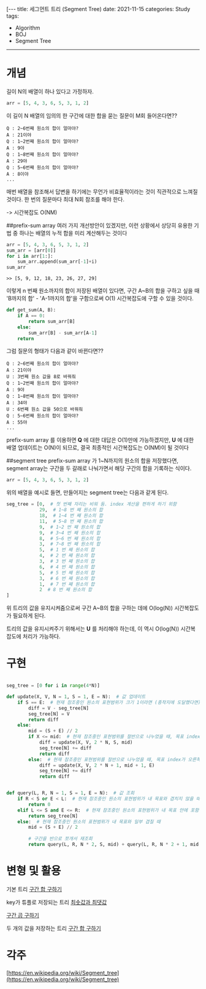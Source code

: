 [---
title: 세그먼트 트리 (Segment Tree)
date: 2021-11-15
categories: Study
tags:
- Algorithm
- BOJ
- Segment Tree
---

[comment]: <> (![image_1]&#40;/assets/images/post_images/2021-06-18-1.png&#41;)

# 개념
길이 N의 배열이 하나 있다고 가정하자.

```python
arr = [5, 4, 3, 6, 5, 3, 1, 2]
```

이 길이 N 배열의 임의의 한 구간에 대한 합을 묻는 질문이 M회 들어온다면??

```
Q : 2~6번째 원소의 합이 얼마야?
A : 21이야
Q : 1~2번째 원소의 합이 얼마야?
A : 9야
Q : 1~8번째 원소의 합이 얼마야?
A : 29야
Q : 5~6번째 원소의 합이 얼마야?
A : 8이야
...
```
매번 배열을 참조해서 답변을 하기에는 무언가 비효율적이라는 것이 직관적으로 느껴질 것이다. 한 번의 질문마다 최대 N회 참조를 해야 한다.

-> 시간복잡도 O(NM)

##prefix-sum array
여러 가지 개선방안이 있겠지만, 이런 상황에서 상당히 유용한 기법 중 하나는 배열의 누적 합을 미리 계산해두는 것이다

```python
arr = [5, 4, 3, 6, 5, 3, 1, 2]
sum_arr = [arr[0]]
for i in arr[1:]:
    sum_arr.append(sum_arr[-1]+i)
sum_arr
```
```
>> [5, 9, 12, 18, 23, 26, 27, 29]
```

이렇게 n 번째 원소까지의 합이 저장된 배열이 있다면, 구간 A~B의 합을 구하고 싶을 때 'B까지의 합' - 'A-1까지의 합'을 구함으로써
O(1) 시간복잡도에 구할 수 있을 것이다.

```python
def get_sum(A, B):
    if A == 0:
        return sum_arr[B]
    else:
        sum_arr[B] - sum_arr[A-1]
    return 
```

그럼 질문의 형태가 다음과 같이 바뀐다면??

```
Q : 2~6번째 원소의 합이 얼마야?
A : 21이야
U : 3번째 원소 값을 8로 바꿔줘
Q : 1~2번째 원소의 합이 얼마야?
A : 9야
Q : 1~8번째 원소의 합이 얼마야?
A : 34야
U : 6번째 원소 값을 50으로 바꿔줘
Q : 5~6번째 원소의 합이 얼마야?
A : 55야
...
```

prefix-sum array 를 이용하면 **Q** 에 대한 대답은 O(1)만에 가능하겠지만, **U** 에 대한 배열 업데이트는 O(N)이 되므로,
결국 최종적인 시간복잡도는 O(NM)이 될 것이다

##segment tree
prefix-sum array 가 1~N까지의 원소의 합을 저장했다면, segment array는 구간을 두 갈래로 나눠가면서 해당 구간의 합을 기록하는 식이다.

```python
arr = [5, 4, 3, 6, 5, 3, 1, 2]
```

위의 배열을 예시로 들면, 만들어지는 segment tree는 다음과 같게 된다.

```python
seg_tree = [0,  # 첫 번째 자리는 비워 둠. index 계산을 편하게 하기 위함
            29,  # 1~8 번 째 원소의 합
            18,  # 1~4 번 째 원소의 합
            11,  # 5~8 번 째 원소의 합
            9,  # 1~2 번 째 원소의 합
            9,  # 3~4 번 째 원소의 합
            8,  # 5~6 번 째 원소의 합
            3,  # 7~8 번 째 원소의 합
            5,  # 1 번 째 원소의 합
            4,  # 2 번 째 원소의 합
            3,  # 3 번 째 원소의 합
            6,  # 4 번 째 원소의 합
            5,  # 5 번 째 원소의 합
            3,  # 6 번 째 원소의 합
            1,  # 7 번 째 원소의 합
            2  # 8 번 째 원소의 합
]
```

위 트리의 값을 유지시켜줌으로써 구간 A~B의 합을 구하는 데에 O(log(N)) 시간복잡도가 필요하게 된다.

트리의 값을 유지시켜주기 위해서는 **U** 를 처리해야 하는데, 이 역시 O(log(N)) 시간복잡도에 처리가 가능하다.


<!--####내가 이해한 개념을 시각적으로 표현하고 싶은데 좋은 방법이 생각나면 언젠가 추가하기로 하고...-->


# 구현

```python

seg_tree = [0 for i in range(4*N)]

def update(X, V, N = 1, S = 1, E = N):  # 값 업데이트
    if S == E:  # 현재 참조중인 원소의 표현범위가 크기 1이라면 (종착지에 도달했다면)
        diff = V - seg_tree[N]
        seg_tree[N] = V
        return diff
    else:
        mid = (S + E) // 2
        if X <= mid:  # 현재 참조중인 표현범위를 절반으로 나누었을 때, 목표 index가 왼쪽에 있다면
            diff = update(X, V, 2 * N, S, mid)
            seg_tree[N] += diff
            return diff
        else:  # 현재 참조중인 표현범위를 절반으로 나누었을 때, 목표 index가 오른쪽에 있다면
            diff = update(X, V, 2 * N + 1, mid + 1, E)
            seg_tree[N] += diff
            return diff


def query(L, R, N = 1, S = 1, E = N):  # 값 조회
    if R < S or E < L:  # 현재 참조중인 원소의 표현범위가 내 목표와 겹치지 않을 때
        return 0
    elif L <= S and E <= R:  # 현재 참조중인 원소의 표현범위가 내 목표 안에 포함될 때
        return seg_tree[N]
    else:  # 현재 참조중인 원소의 표현범위가 내 목표와 일부 겹칠 때
        mid = (S + E) // 2
        
        # 구간을 반으로 쪼개서 재조회
        return query(L, R, N * 2, S, mid) + query(L, R, N * 2 + 1, mid + 1, E)
```

# 변형 및 활용

기본 트리
[구간 합 구하기](https://www.acmicpc.net/problem/2042)

key가 튜플로 저장되는 트리
[최솟값과 최댓값](https://www.acmicpc.net/problem/2357)


[구간 곱 구하기](https://www.acmicpc.net/problem/11505)

두 개의 값을 저장하는 트리
[구간 합 구하기](https://www.acmicpc.net/problem/17408)



# 각주
[https://en.wikipedia.org/wiki/Segment_tree](https://en.wikipedia.org/wiki/Segment_tree)